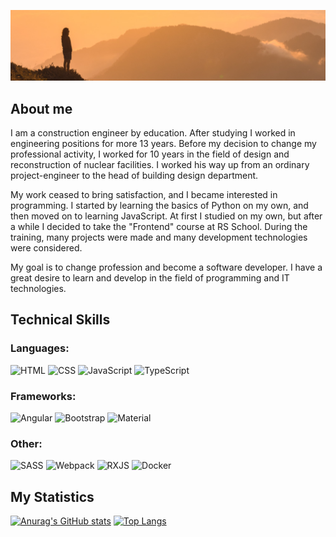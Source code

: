 ![Header pic](https://github.com/ivan-nesusanin/ivan-nesusanin/blob/main/assets/Header.jpg?raw=true)

## About me

I am a construction engineer by education. After studying I worked in engineering positions for more 13 years. Before my decision to change my professional activity, I worked for 10 years in the field of design and reconstruction of nuclear facilities. I worked his way up from an ordinary project-engineer to the head of building design department.

My work ceased to bring satisfaction, and I became interested in programming. I started by learning the basics of Python on my own, and then moved on to learning JavaScript. At first I studied on my own, but after a while I decided to take the "Frontend" course at RS School. During the training, many projects were made and many development technologies were considered.

My goal is to change profession and become a software developer. I have a great desire to learn and develop in the field of programming and IT technologies.

## Technical Skills

### Languages:

![HTML](https://img.shields.io/badge/-HTML-AA0000?style=for-the-badge&logo=html5)
![CSS](https://img.shields.io/badge/-CSS-008888?style=for-the-badge&logo=css3)
![JavaScript](https://img.shields.io/badge/-JavaScript-888800?style=for-the-badge&logo=JavaScript)
![TypeScript](https://img.shields.io/badge/-TypeScript-000088?style=for-the-badge&logo=TypeScript)

### Frameworks:

![Angular](https://img.shields.io/badge/-Angular-DD0000?style=for-the-badge&logo=Angular)
![Bootstrap](https://img.shields.io/badge/-Bootstrap-880088?style=for-the-badge&logo=Bootstrap)
![Material](https://img.shields.io/badge/-Material-CC00CC?style=for-the-badge&logo=Angular)

### Other:

![SASS](https://img.shields.io/badge/-SASS-FFAAFF?style=for-the-badge&logo=SASS)
![Webpack](https://img.shields.io/badge/-Webpack-7777FF?style=for-the-badge&logo=Webpack)
![RXJS](https://img.shields.io/badge/-rxjs-aa00aa?style=for-the-badge&logo=RxJS)
![Docker](https://img.shields.io/badge/-Docker-2222ff?style=for-the-badge&logo=Docker)

## My Statistics

[![Anurag's GitHub stats](https://github-readme-stats.vercel.app/api?username=ivan-nesusanin&show_icons=true&theme=tokyonight&bg_color=444444)](https://github.com/anuraghazra/github-readme-stats) [![Top Langs](https://github-readme-stats.vercel.app/api/top-langs/?username=ivan-nesusanin&layout=compact&theme=tokyonight&bg_color=444444)](https://github.com/anuraghazra/github-readme-stats)
